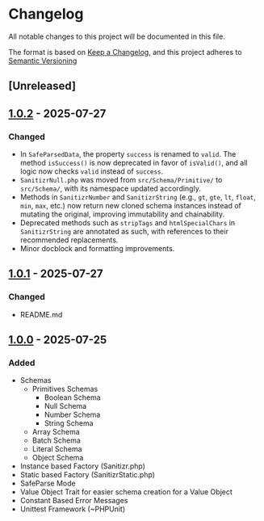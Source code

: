 # Changelog

All notable changes to this project will be documented in this file.

The format is based on [Keep a Changelog](https://keepachangelog.com/en/1.0.0/),
and this project adheres to [Semantic Versioning](https://semver.org/spec/v2.0.0.html)

## [Unreleased]

## [1.0.2] - 2025-07-27
### Changed
- In `SafeParsedData`, the property `success` is renamed to `valid`. The method `isSuccess()` is now deprecated in favor of `isValid()`, and all logic now checks `valid` instead of `success`.
- `SanitizrNull.php` was moved from `src/Schema/Primitive/` to `src/Schema/`, with its namespace updated accordingly.
- Methods in `SanitizrNumber` and `SanitizrString` (e.g., `gt`, `gte`, `lt`, `float`, `min`, `max`, etc.) now return new cloned schema instances instead of mutating the original, improving immutability and chainability.
- Deprecated methods such as `stripTags` and `htmlSpecialChars` in `SanitizrString` are annotated as such, with references to their recommended replacements.
- Minor docblock and formatting improvements.

[1.0.2]: https://github.com/Nebalus/Sanitizr/releases/tag/v1.0.1...v1.0.2


## [1.0.1] - 2025-07-27
### Changed
- README.md

[1.0.1]: https://github.com/Nebalus/Sanitizr/releases/tag/v1.0.0...v1.0.1


## [1.0.0] - 2025-07-25
### Added 
- Schemas
  - Primitives Schemas
    - Boolean Schema
    - Null Schema
    - Number Schema
    - String Schema
  - Array Schema
  - Batch Schema
  - Literal Schema
  - Object Schema
- Instance based Factory (Sanitizr.php)
- Static based Factory (SanitizrStatic.php)
- SafeParse Mode
- Value Object Trait for easier schema creation for a Value Object
- Constant Based Error Messages
- Unittest Framework (~PHPUnit)

[1.0.0]: https://github.com/Nebalus/Sanitizr/releases/tag/v1.0.0
